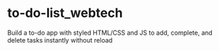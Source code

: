 # to-do-list_webtech
Build a to-do app with styled HTML/CSS and JS to add, complete, and delete tasks instantly without reload
